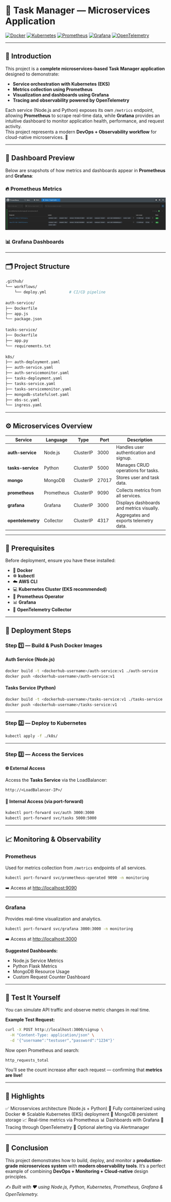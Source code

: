 # 🧩 Task Manager — Microservices Application

[![Docker](https://img.shields.io/badge/Docker-2496ED?style=for-the-badge&logo=docker&logoColor=white)](https://www.docker.com/)
[![Kubernetes](https://img.shields.io/badge/Kubernetes-326CE5?style=for-the-badge&logo=kubernetes&logoColor=white)](https://kubernetes.io/)
[![Prometheus](https://img.shields.io/badge/Prometheus-E6522C?style=for-the-badge&logo=prometheus&logoColor=white)](https://prometheus.io/)
[![Grafana](https://img.shields.io/badge/Grafana-F46800?style=for-the-badge&logo=grafana&logoColor=white)](https://grafana.com/)
[![OpenTelemetry](https://img.shields.io/badge/OpenTelemetry-583EDA?style=for-the-badge&logo=opentelemetry&logoColor=white)](https://opentelemetry.io/)

---

## 🌟 Introduction

This project is a **complete microservices-based Task Manager application** designed to demonstrate:
- **Service orchestration with Kubernetes (EKS)**  
- **Metrics collection using Prometheus**  
- **Visualization and dashboards using Grafana**  
- **Tracing and observability powered by OpenTelemetry**

Each service (Node.js and Python) exposes its own `/metrics` endpoint, allowing **Prometheus** to scrape real-time data, while **Grafana** provides an intuitive dashboard to monitor application health, performance, and request activity.  
This project represents a modern **DevOps + Observability workflow** for cloud-native microservices. 🚀

---

## 📸 Dashboard Preview

Below are snapshots of how metrics and dashboards appear in **Prometheus** and **Grafana**:

### 🔥 Prometheus Metrics  
![Prometheus Dashboard](./assets/prometheus-dashboard1.JPG)
<!-- Add Screenshot Here (Prometheus Screenshot 1) -->
<!-- Add Screenshot Here (Prometheus Screenshot 2) -->

### 📊 Grafana Dashboards  
<!-- Add Screenshot Here (Grafana Screenshot 1) -->
<!-- Add Screenshot Here (Grafana Screenshot 2) -->

---

## 🗂️ Project Structure

```bash
.github/
└── workflows/
    └── deploy.yml          # CI/CD pipeline

auth-service/
├── Dockerfile
├── app.js
└── package.json

tasks-service/
├── Dockerfile
├── app.py
└── requirements.txt

k8s/
├── auth-deployment.yaml
├── auth-service.yaml
├── auth-servicemonitor.yaml
├── tasks-deployment.yaml
├── tasks-service.yaml
├── tasks-servicemonitor.yaml
├── mongodb-statefulset.yaml
├── ebs-sc.yaml
└── ingress.yaml
````

---

## ⚙️ Microservices Overview

| Service           | Language   | Type      | Port  | Description                               |
| ----------------- | ---------- | --------- | ----- | ----------------------------------------- |
| **auth-service**  | Node.js    | ClusterIP | 3000  | Handles user authentication and signup.   |
| **tasks-service** | Python     | ClusterIP | 5000  | Manages CRUD operations for tasks.        |
| **mongo**         | MongoDB    | ClusterIP | 27017 | Stores user and task data.                |
| **prometheus**    | Prometheus | ClusterIP | 9090  | Collects metrics from all services.       |
| **grafana**       | Grafana    | ClusterIP | 3000  | Displays dashboards and metrics visually. |
| **opentelemetry** | Collector  | ClusterIP | 4317  | Aggregates and exports telemetry data.    |

---

## 🧰 Prerequisites

Before deployment, ensure you have these installed:

* 🐳 **Docker**
* ☸️ **kubectl**
* ☁️ **AWS CLI**
* 💻 **Kubernetes Cluster (EKS recommended)**
* 🔎 **Prometheus Operator**
* 📊 **Grafana**
* 🧠 **OpenTelemetry Collector**

---

## 🚀 Deployment Steps

### **Step 1️⃣ — Build & Push Docker Images**

#### Auth Service (Node.js)

```bash
docker build -t <dockerhub-username>/auth-service:v1 ./auth-service
docker push <dockerhub-username>/auth-service:v1
```

#### Tasks Service (Python)

```bash
docker build -t <dockerhub-username>/tasks-service:v1 ./tasks-service
docker push <dockerhub-username>/tasks-service:v1
```

---

### **Step 2️⃣ — Deploy to Kubernetes**

```bash
kubectl apply -f ./k8s/
```

---

### **Step 3️⃣ — Access the Services**

#### 🌐 External Access

Access the **Tasks Service** via the LoadBalancer:

```
http://<LoadBalancer-IP>/
```

#### 🔗 Internal Access (via port-forward)

```bash
kubectl port-forward svc/auth 3000:3000
kubectl port-forward svc/tasks 5000:5000
```

---

## 📈 Monitoring & Observability

### **Prometheus**

Used for metrics collection from `/metrics` endpoints of all services.

```bash
kubectl port-forward svc/prometheus-operated 9090 -n monitoring
```

➡️ Access at [http://localhost:9090](http://localhost:9090)

---

### **Grafana**

Provides real-time visualization and analytics.

```bash
kubectl port-forward svc/grafana 3000:3000 -n monitoring
```

➡️ Access at [http://localhost:3000](http://localhost:3000)

**Suggested Dashboards:**

* Node.js Service Metrics
* Python Flask Metrics
* MongoDB Resource Usage
* Custom Request Counter Dashboard

---

## 🧪 Test It Yourself

You can simulate API traffic and observe metric changes in real time.

**Example Test Request:**

```bash
curl -X POST http://localhost:3000/signup \
  -H "Content-Type: application/json" \
  -d '{"username":"testuser","password":"1234"}'
```

Now open Prometheus and search:

```
http_requests_total
```

You’ll see the count increase after each request — confirming that **metrics are live!**

---

## 🧠 Highlights

✅ Microservices architecture (Node.js + Python)
🐳 Fully containerized using Docker
☸️ Scalable Kubernetes (EKS) deployment
💾 MongoDB persistent storage
📈 Real-time metrics via Prometheus
📊 Dashboards with Grafana
🧩 Tracing through OpenTelemetry
🚨 Optional alerting via Alertmanager

---

## 🏁 Conclusion

This project demonstrates how to build, deploy, and monitor a **production-grade microservices system** with **modern observability tools**.
It’s a perfect example of combining **DevOps + Monitoring + Cloud-native** design principles.

✍️ *Built with ❤️ using Node.js, Python, Kubernetes, Prometheus, Grafana & OpenTelemetry.*
